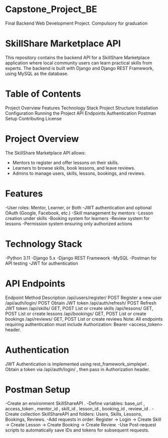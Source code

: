 # Capstone_Project_BE
Final Backend Web Development Project. Compulsory for graduation

# SkillShare Marketplace API
This repository contains the backend API for a SkillShare Marketplace application where local community users can learn practical skills from experts. The backend is built with Django and Django REST Framework, using MySQL as the database.

# Table of Contents
Project Overview
Features
Technology Stack
Project Structure
Installation
Configuration
Running the Project
API Endpoints
Authentication
Postman Setup
Contributing
License

# Project Overview
The SkillShare Marketplace API allows: 
- Mentors to register and offer lessons on their skills.
- Learners to browse skills, book lessons, and leave reviews.
- Admins to manage users, skills, lessons, bookings, and reviews.

# Features
-User roles: Mentor, Learner, or Both
-JWT authentication and optional OAuth (Google, Facebook, etc.)
-Skill management by mentors
-Lesson creation under skills
-Booking system for learners
-Review system for lessons
-Permission system ensuring only authorized actions

# Technology Stack
-Python 3.11
-Django 5.x
-Django REST Framework
-MySQL
-Postman for API testing
-JWT for authentication

# API Endpoints
Endpoint Method Description
/api/users/register/ POST Register a new user
/api/auth/login/ POST Obtain JWT token
/api/auth/refresh/ POST Refresh JWT token
/api/skills/ GET, POST List or create skills
/api/lessons/ GET, POST List or create lessons
/api/bookings/ GET, POST List or create bookings
/api/reviews/ GET, POST List or create reviews
Note: All endpoints requiring authentication must include Authorization: Bearer
<access_token> header.

# Authentication
JWT Authentication is implemented using rest_framework_simplejwt .
Obtain a token via /api/auth/login/ , then pass in Authorization header.

# Postman Setup
-Create an environment SkillShareAPI .
-Define variables: base_url , access_token , mentor_id , skill_id , lesson_id ,
booking_id , review_id .
-Create collection SkillShareAPI and folders: Users, Skills, Lessons, Bookings, Reviews.
-Add requests in order: Register → Login → Create Skill → Create Lesson → Create Booking → Create Review.
-Use Post-request scripts to automatically save IDs and tokens for subsequent requests.

